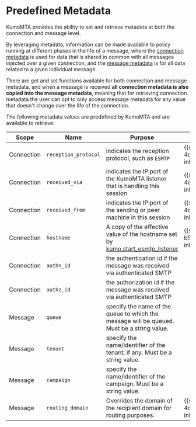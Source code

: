 # Predefined Metadata

KumoMTA provides the ability to set and retrieve metadata at both the connection and message level.

By leveraging metadata, information can be made available to policy running at different phases in the life of a message, where the [connection metadata](./connectionmeta.md) is used for data that is shared in common with all messages injected over a given connection, and the [message metadata](./message/set_meta.md) is for all data related to a given individual message.

There are get and set functions available for both connection and message metadata, and when a message is received **all connection metadata is also copied into the message metadata**, meaning that for retrieving connection metadata the user can opt to only access message metadata for any value that doesn't change over the life of the connection.

The following metadata values are predefined by KumoMTA and are available to retrieve:

<style>
table th:first-of-type {
    width: 15%;
}
table th:nth-of-type(2) {
    width: 25%;
}
table th:nth-of-type(3) {
    width: 50%;
}
table th:nth-of-type(4) {
    width: 20%;
}
</style>

|Scope|Name|Purpose|Since|
|----|----|-------|-----|
|Connection|`reception_protocol`|indicates the reception protocol, such as `ESMTP`|{{since('2023.08.22-4d895015', inline=True)}}|
|Connection|`received_via`|indicates the IP:port of the KumoMTA listener that is handling this session|{{since('2023.08.22-4d895015', inline=True)}}|
|Connection|`received_from`|indicates the IP:port of the sending or peer machine in this session|{{since('2023.08.22-4d895015', inline=True)}}|
|Connection|`hostname`|A copy of the effective value of the hostname set by [kumo.start_esmtp_listener](kumo/start_esmtp_listener.md#hostname)|{{since('2023.11.28-b5252a41', inline=True)}}|
|Connection|`authn_id`|the authentication id if the message was received via authenticated SMTP||
|Connection|`authz_id`|the authorization id if the message was received via authenticated SMTP||
|Message|`queue`|specify the name of the queue to which the message will be queued. Must be a string value.||
|Message|`tenant`|specify the name/identifier of the tenant, if any. Must be a string value.||
|Message|`campaign`|specify the name/identifier of the campaign. Must be a string value.||
|Message|`routing_domain`|Overrides the domain of the recipient domain for routing purposes.|{{since('2023.08.22-4d895015', inline=True)}}|
